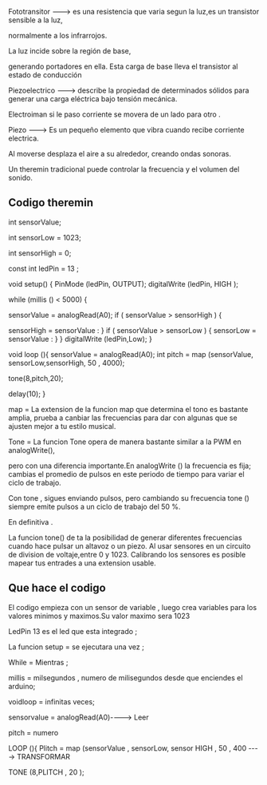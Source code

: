 Fototransitor ---> es una resistencia que varia segun la luz,es un transistor sensible a la luz, 

normalmente a los infrarrojos.

La luz incide sobre la región de base,

generando portadores en ella. Esta carga de base lleva el transistor al estado de conducción

Piezoelectrico ---> describe la propiedad de determinados sólidos para generar una carga eléctrica bajo tensión mecánica.

Electroiman si le paso corriente se movera de un lado para otro . 

Piezo ---> Es un pequeño elemento que vibra cuando recibe corriente electrica.

Al moverse desplaza el aire a su alrededor, creando ondas sonoras.

Un theremin tradicional puede controlar la frecuencia y el volumen del sonido.

## Codigo theremin 

int sensorValue;

int sensorLow = 1023;

int sensorHigh = 0;

const int ledPin = 13 ;

void setup() {
  PinMode (ledPin, OUTPUT);
  digitalWrite (ledPin, HIGH );
  
  while (millis () < 5000) {
  
  sensorValue = analogRead(A0);
  if ( sensorValue > sensorHigh ) {
  
  sensorHigh = sensorValue :
  }
  if ( sensorValue > sensorLow ) {
  sensorLow = sensorValue :
}
}
digitalWrite (ledPin,Low);
}

void loop (){
sensorValue = analogRead(A0);
int pitch = 
map (sensorValue, sensorLow,sensorHigh, 50 , 4000);

tone(8,pitch,20);

delay(10);
}





map = La extension de la funcion map que determina el tono es bastante amplia,
prueba a canbiar las frecuencias para dar con algunas que se ajusten mejor a tu estilo musical.

Tone = La funcion Tone opera de manera bastante similar a la PWM en analogWrite(),

pero con una diferencia importante.En analogWrite () la frecuencia es fija; cambias el promedio de pulsos en este periodo de tiempo para variar el ciclo de trabajo.

Con tone , sigues enviando pulsos, pero cambiando su frecuencia tone () siempre emite pulsos a un ciclo de trabajo del 50 %.

En definitiva .

La funcion tone() de ta la posibilidad de generar diferentes frecuencias cuando hace pulsar un altavoz o un piezo. 
Al usar sensores en un circuito de division de voltaje,entre 0 y 1023. Calibrando los sensores es posible mapear tus entrades a una extension usable.

##  Que hace el codigo 

El codigo empieza con un sensor de variable , luego crea variables para los valores minimos y maximos.Su valor maximo sera 1023 

LedPin 13 es el led que esta integrado ;

La funcion setup = se ejecutara una vez ;

While = Mientras ;

millis = milsegundos , numero de milisegundos desde que enciendes el arduino;

voidloop = infinitas veces;

sensorvalue = analogRead(A0)----> Leer 

pitch = numero 

LOOP (){
Plitch = map (sensorValue , sensorLow, sensor HIGH , 50 , 400 ----> TRANSFORMAR 

TONE (8,PLITCH , 20 );









































